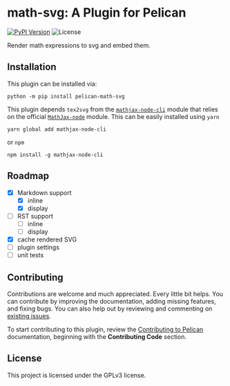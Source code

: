 # math-svg: A Plugin for Pelican

[![PyPI Version](https://img.shields.io/pypi/v/pelican-math-svg)](https://pypi.org/project/pelican-math-svg/) ![License](https://img.shields.io/pypi/l/pelican-math-svg?color=blue)

Render math expressions to svg and embed them.

## Installation

This plugin can be installed via:

```shell
python -m pip install pelican-math-svg
```

This plugin depends `tex2svg` from the [`mathjax-node-cli`](https://github.com/mathjax/mathjax-node-cli) module that relies on the official [`MathJax-node`](https://github.com/mathjax/MathJax-node) module.
This can be easily installed using `yarn`

```shell
yarn global add mathjax-node-cli
```

or `npm`

```shell
npm install -g mathjax-node-cli
```


## Roadmap

* [x] Markdown support
  * [x] inline
  * [x] display
* [ ] RST support
  * [ ] inline
  * [ ] display
* [x] cache rendered SVG
* [ ] plugin settings
* [ ] unit tests

## Contributing

Contributions are welcome and much appreciated. Every little bit helps. You can contribute by improving the documentation, adding missing features, and fixing bugs. You can also help out by reviewing and commenting on [existing issues][].

To start contributing to this plugin, review the [Contributing to Pelican][] documentation, beginning with the **Contributing Code** section.

[existing issues]: https://github.com/f-koehler/pelican-math-svg/issues
[Contributing to Pelican]: https://docs.getpelican.com/en/latest/contribute.html

## License

This project is licensed under the GPLv3 license.
